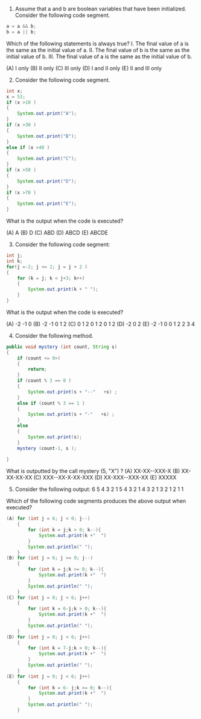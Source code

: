 1. Assume that a and b are boolean variables that have been initialized. Consider the following code segment. 

```java
a = a && b;
b = a || b;
```

Which of the following statements is always true? 
I. The final value of a is the same as the initial value of a. 
II. The final value of b is the same as the initial value of b. 
III. The final value of a is the same as the initial value of b. 

(A) I only 
(B) II only 
(C) III only 
(D) I and II only 
(E) II and III only 

2. Consider the following code segment. 

```java
int x; 
x = 53; 
if (x >10 ) 
{
    System.out.print("A"); 
}
if (x >30 ) 
{
    System.out.print("B"); 
}
else if (x >40 ) 
{
    System.out.print("C"); 
}
if (x >50 ) 
{
    System.out.print("D"); 
}
if (x >70 ) 
{
    System.out.print("E"); 
}

```

What is the output when the code is executed? 

(A) A
(B) D
(C) ABD 
(D) ABCD 
(E) ABCDE

3. Consider the following code segment: 

```java
int j; 
int k; 
for(j =-2; j <= 2; j = j + 2 )
{
    for (k = j; k < j+3; k++)
    {
        System.out.print(k + " ");
    }
}
```

What is the output when the code is executed? 

(A) -2 -1 0
(B) -2 -1 0 1 2
(C) 0 1 2 0 1 2 0 1 2
(D) -2 0 2
(E) -2 -1 0 0 1 2 2 3 4

4. Consider the following method. 

```java
public void mystery (int count, String s)
{
    if (count <= 0>)
    {
        return;
    } 
    if (count % 3 == 0 )
    {
        System.out.print(s + "--"   +s) ; 
    }
    else if (count % 3 == 1 )
    {
        System.out.print(s + "-"   +s) ; 
    }
    else
    {
        System.out.print(s);
    }
    mystery (count-1, s );
    
} 
```
What is outputted by the call mystery (5, "X") ?
(A) XX-XX--XXX-X 
(B) XX-XX-XX-XX 
(C) XXX--XX-X-XX-XXX 
(D) XX-XXX--XXX-XX 
(E) XXXXX

5. Consider the following output: 
 6 5 4 3 2 1
 5 4 3 2 1
 4 3 2 1
 3 2 1
 2 1
 1

 Which of the following code segments produces the above output when executed? 

```java
(A) for (int j = 6; j < 0; j--)
    {
        for (int k = j;k > 0; k--){
            System.out.print(k +"  ")
        } 
        System.out.println(" ");
    }
(B) for (int j = 6; j >= 0; j--)
    {
        for (int k = j;k >= 0; k--){
            System.out.print(k +"  ")
        } 
        System.out.println(" ");
    }
(C) for (int j = 0; j < 6; j++)
    {
        for (int k = 6-j;k > 0; k--){
            System.out.print(k +"  ")
        } 
        System.out.println(" ");
    }
(D) for (int j = 0; j < 6; j++)
    {
        for (int k = 7-j;k > 0; k--){
            System.out.print(k +"  ")
        } 
        System.out.println(" ");
    }
(E) for (int j = 0; j < 6; j++)
    {
        for (int k = 6- j;k >= 0; k--){
            System.out.print(k +"  ")
        } 
        System.out.println(" ");
    }
```

